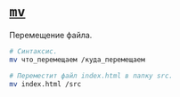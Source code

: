 # [`mv`](../index.md)

Перемещение файла.

```bash
# Синтаксис.
mv что_перемещаем /куда_перемещаем

# Переместит файл index.html в папку src.
mv index.html /src
```
